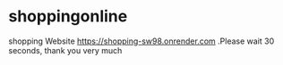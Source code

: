 # shoppingonline
shopping Website https://shopping-sw98.onrender.com .Please wait 30 seconds, thank you very much
